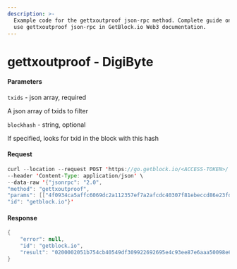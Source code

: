 ```yaml
---
description: >-
  Example code for the gettxoutproof json-rpc method. Сomplete guide on how to
  use gettxoutproof json-rpc in GetBlock.io Web3 documentation.
---
```


# gettxoutproof - DigiByte

#### Parameters

`txids` - json array, required

A json array of txids to filter

`blockhash` - string, optional

If specified, looks for txid in the block with this hash

#### Request

```java
curl --location --request POST 'https://go.getblock.io/<ACCESS-TOKEN>/' \
--header 'Content-Type: application/json' \
--data-raw '{"jsonrpc": "2.0",
"method": "gettxoutproof",
"params": [["4f0934ca5affc6069dc2a112357ef7a2afcdc40307f81ebeccd86e23fddfa2db", "b553f7cfdb5d58eadac03aa8a7937b5aba8880c535c92850147b098cac51ec34"], null],
"id": "getblock.io"}'
```

#### Response

```java
{
    "error": null,
    "id": "getblock.io",
    "result": "0200002051b754cb40549df309922692695e4c93ee87e6aaa50098e67dcd99678034d3e474fa05c06734a89e9e59d345e60d5aabd52f9e96ba2e0dfe21accdedb4023fcd2d133b616d8d001bc2703d540200000002dba2dffd236ed8ccbe1ef80703c4cdafa2f77e3512a1c29d06c6ff5aca34094f34ec51ac8c097b145028c935c58088ba5a7b93a7a83ac0daea585ddbcff753b50107"
}
```
